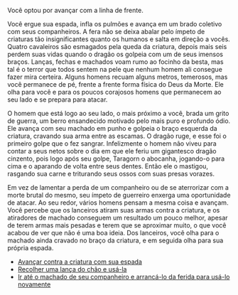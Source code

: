 Você optou por avançar com a linha de frente. 
 
Você ergue sua espada, infla os pulmões e avança em um brado coletivo com seus companheiros. A fera não se deixa abalar pelo ímpeto de criaturas tão insignificantes quanto os humanos e salta em direção a vocês. Quatro cavaleiros são esmagados pela queda da criatura, depois mais seis perdem suas vidas quando o dragão os golpeia com um de seus imensos braços. Lanças, fechas e machados voam rumo ao focinho da besta, mas tal é o terror que todos sentem na pele que nenhum homem ali consegue fazer mira certeira. Alguns homens recuam alguns metros, temerosos, mas você permanece de pé, frente a frente forma física do Deus da Morte. Ele olha para você e para os poucos corajosos homens que permanecem ao seu lado e se prepara para atacar. 
 
O homem que está logo ao seu lado, o mais próximo a você, brada um grito de guerra, um berro ensandecido motivado pelo mais puro e profundo ódio. Ele avança com seu machado em punho e golpeia o braço esquerda da criatura, cravando sua arma entre as escamas. O dragão ruge, e esse foi o primeiro golpe que o fez sangrar. Infelizmente o homem não viveu para contar a seus netos sobre o dia em que ele feriu um gigantesco dragão cinzento, pois logo após seu golpe, Taragorn o abocanha, jogando-o para cima e o aparando de volta entre seus dentes. Então ele o mastigou, rasgando sua carne e triturando seus ossos com suas presas vorazes. 
 
Em vez de lamentar a perda de um companheiro ou de se aterrorizar com a morte brutal do mesmo, seu ímpeto de guerreiro enxerga uma oportunidade de atacar. Ao seu redor, vários homens pensam a mesma coisa e avançam. Você percebe que os lanceiros atiram suas armas contra a criatura, e os atiradores de machado conseguem um resultado um pouco melhor, apesar de terem armas mais pesadas e terem que se aproximar muito, o que você acabou de ver que não é uma boa ideia. Dos lanceiros, você olha para o machado ainda cravado no braço da criatura, e em seguida olha para sua própria espada.  
 
<ul>
    <li><a href="rota_aa.html">Avançar contra a criatura com sua espada</a></li>
    <li><a href="rota_ab.html">Recolher uma lança do chão e usá-la</a></li>
    <li><a href="rota_ac.html">Ir até o machado de seu companheiro e arrancá-lo da ferida para usá-lo novamente</a></li>
</ul>
